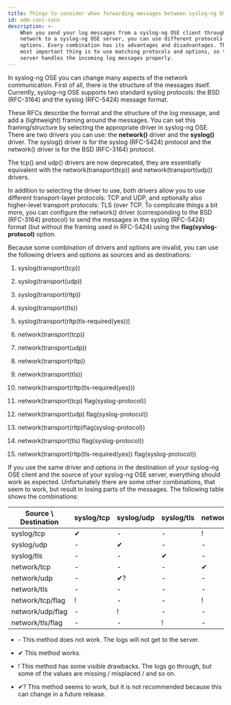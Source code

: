 ```yaml
---
title: Things to consider when forwarding messages between syslog-ng OSE hosts
id: adm-conc-cons
description: >-
    When you send your log messages from a syslog-ng OSE client through the
    network to a syslog-ng OSE server, you can use different protocols and
    options. Every combination has its advantages and disadvantages. The
    most important thing is to use matching protocols and options, so the
    server handles the incoming log messages properly.
---
```


In syslog-ng OSE you can change many aspects of the network
communication. First of all, there is the structure of the messages
itself. Currently, syslog-ng OSE supports two standard syslog protocols:
the BSD (RFC-3164) and the syslog (RFC-5424) message format.

These RFCs describe the format and the structure of the log message, and
add a (lightweight) framing around the messages. You can set this
framing/structure by selecting the appropriate driver in syslog-ng OSE.
There are two drivers you can use: the **network()** driver and the
**syslog()** driver. The syslog() driver is for the syslog (RFC-5424)
protocol and the network() driver is for the BSD (RFC-3164) protocol.

The tcp() and udp() drivers are now deprecated, they are essentially
equivalent with the network(transport(tcp)) and network(transport(udp))
drivers.

In addition to selecting the driver to use, both drivers allow you to
use different transport-layer protocols: TCP and UDP, and optionally
also higher-level transport protocols: TLS (over TCP. To complicate
things a bit more, you can configure the network() driver (corresponding
to the BSD (RFC-3164) protocol) to send the messages in the syslog
(RFC-5424) format (but without the framing used in RFC-5424) using the
**flag(syslog-protocol)** option.

Because some combination of drivers and options are invalid, you can use
the following drivers and options as sources and as destinations:

1. syslog(transport(tcp))

2. syslog(transport(udp))

3. syslog(transport(rltp))

4. syslog(transport(tls))

5. syslog(transport(rltp(tls-required(yes)))

6. network(transport(tcp))

7. network(transport(udp))

8. network(transport(rltp))

9. network(transport(tls))

10. network(transport(rltp(tls-required(yes)))

11. network(transport(tcp) flag(syslog-protocol))

12. network(transport(udp) flag(syslog-protocol))

13. network(transport(rltp)flag(syslog-protocol))

14. network(transport(tls) flag(syslog-protocol))

15. network(transport(rltp(tls-required(yes)) flag(syslog-protocol))

If you use the same driver and options in the destination of your
syslog-ng OSE client and the source of your syslog-ng OSE server,
everything should work as expected. Unfortunately there are some other
combinations, that seem to work, but result in losing parts of the
messages. The following table shows the combinations:

|Source \\ Destination|   syslog/tcp|   syslog/udp|   syslog/tls|   network/tcp|   network/udp|   network/tls|   network/tcp/flag|   network/udp/flag|   network/tls/flag|
|---|---|---|---|---|---|---|---|---|---|
|syslog/tcp |✔| \-| \-| ! |  \- | \- | ! | \-  | \-|
|syslog/udp |  \- |  ✔|  \-| \-| !|  \-|  \-| !|  \-|
|syslog/tls |\-| \-|  ✔| \-| \-| ! | \-| \-| !|
|network/tcp|\-|\-|\-| ✔| \-|\-| ✔?|\-|\-|
|network/udp|\-|✔?|\-|\-| ✔ | \-|\-| ✔?|\-|
|network/tls|\-|\-|\-|\-|\-|✔|\-|\-|✔?|
|network/tcp/flag|!|\-|\-|!|\-|\-|✔|\-|\-|
|network/udp/flag|\-|!|\-|\-|!|\-|\-|✔|\-|
|network/tls/flag|\-|\-|!|\-|\-|!|\-|\-| ✔|

- \- This method does not work. The logs will not get to the server.

- ✔ This method works.

- ! This method has some visible drawbacks. The logs go through, but
    some of the values are missing / misplaced / and so on.

- ✔? This method seems to work, but it is not recommended because this
    can change in a future release.
